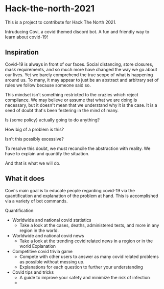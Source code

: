 # Hack-the-north-2021

This is a project to contribute for Hack The North 2021. 

Intruducing Covi, a covid themed discord bot. A fun and friendly way to learn about covid-19!

## Inspiration

Covid-19 is always in front of our faces. Social distancing, store closures, mask requirements, and so much more have changed the way we go about our lives. Yet we barely comprehend the true scope of what is happening around us. To many, it may appear to just be an abstract and arbitrary set of rules we follow because someone said so.

This mindset isn't something restricted to the crazies which reject compliance. We may believe or assume that what we are doing is necessary, but it doesn't mean that we understand why it is the case. It is a seed of doubt that's been festering in the mind of many.

Is {some policy} actually going to do anything?

How big of a problem is this?

Isn't this possibly excessive?

To resolve this doubt, we must reconcile the abstraction with reality. We have to explain and quantify the situation.

And that is what we will do.


## What it does

Covi's main goal is to educate people regarding covid-19 via the quantification and explanation of the problem at hand. This is accomplished via a variety of bot commands.

Quantification
- Worldwide and national covid statistics
    - Take a look at the cases, deaths, administered tests, and more in any region in the world.
- Worldwide and national covid news
    - Take a look at the trending covid related news in a region or in the world
Explanation
- Competitive covid trivia game
    - Compete with other users to answer as many covid related problems as possible without messing up.
    - Explanations for each question to further your understanding
- Covid tips and tricks
    - A guide to improve your safety and minimize the risk of infection
    - 
